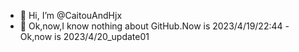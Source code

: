 - 👋 Hi, I’m @CaitouAndHjx
- 👀 Ok,now,I know nothing about GitHub.Now is 2023/4/19/22:44
-Ok,now is 2023/4/20_update01
<!---
CaitouAndHjx/CaitouAndHjx is a ✨ special ✨ repository because its `README.md` (this file) appears on your GitHub profile.
You can click the Preview link to take a look at your changes.
--->
